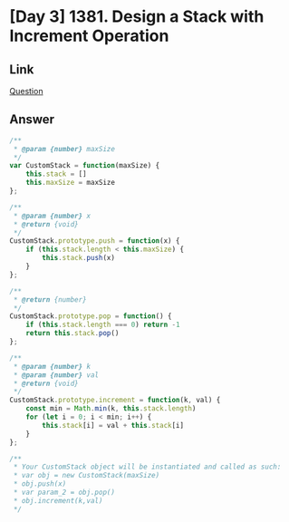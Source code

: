 # [Day 3] 1381. Design a Stack with Increment Operation

<a name="TF5Ma"></a>
## Link
[Question](https://leetcode.com/problems/design-a-stack-with-increment-operation/)
<a name="Jhqt1"></a>
## Answer
```javascript
/**
 * @param {number} maxSize
 */
var CustomStack = function(maxSize) {
    this.stack = []
    this.maxSize = maxSize
};

/** 
 * @param {number} x
 * @return {void}
 */
CustomStack.prototype.push = function(x) {
    if (this.stack.length < this.maxSize) {
        this.stack.push(x)
    }
};

/**
 * @return {number}
 */
CustomStack.prototype.pop = function() {
    if (this.stack.length === 0) return -1
    return this.stack.pop()
};

/** 
 * @param {number} k 
 * @param {number} val
 * @return {void}
 */
CustomStack.prototype.increment = function(k, val) {
    const min = Math.min(k, this.stack.length)
    for (let i = 0; i < min; i++) {
        this.stack[i] = val + this.stack[i]
    }
};

/** 
 * Your CustomStack object will be instantiated and called as such:
 * var obj = new CustomStack(maxSize)
 * obj.push(x)
 * var param_2 = obj.pop()
 * obj.increment(k,val)
 */
```
